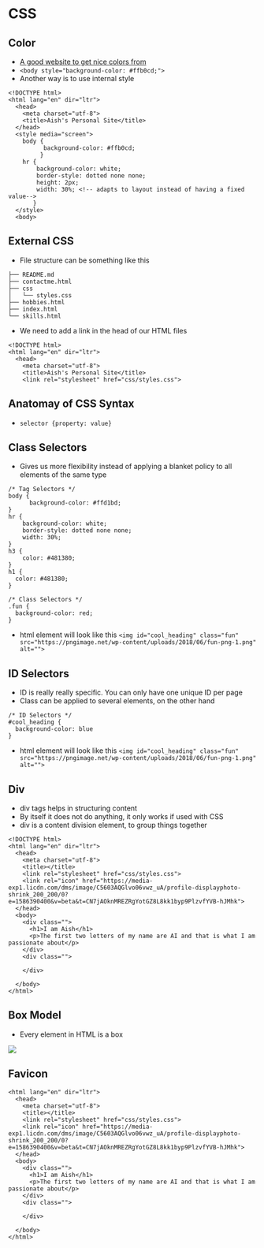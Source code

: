 # CSS

## Color
- [A good website to get nice colors from](www.colorhunt.co)
- `<body style="background-color: #ffb0cd;">`
- Another way is to use internal style

```
<!DOCTYPE html>
<html lang="en" dir="ltr">
  <head>
    <meta charset="utf-8">
    <title>Aish's Personal Site</title>
  </head>
  <style media="screen">
    body {
          background-color: #ffb0cd;
         }
    hr {
        background-color: white;
        border-style: dotted none none;
        height: 2px;
        width: 30%; <!-- adapts to layout instead of having a fixed value-->
       }
  </style>
  <body>
```

## External CSS
- File structure can be something like this
```
├── README.md
├── contactme.html
├── css
│   └── styles.css
├── hobbies.html
├── index.html
└── skills.html
```
- We need to add a link in the head of our HTML files
```
<!DOCTYPE html>
<html lang="en" dir="ltr">
  <head>
    <meta charset="utf-8">
    <title>Aish's Personal Site</title>
    <link rel="stylesheet" href="css/styles.css">
```

## Anatomay of CSS Syntax
- `selector {property: value}`

## Class Selectors
- Gives us more flexibility instead of applying a blanket policy to all elements of the same type

```
/* Tag Selectors */
body {
      background-color: #ffd1bd;
}
hr {
    background-color: white;
    border-style: dotted none none;
    width: 30%;
}
h3 {
    color: #481380;
}
h1 {
  color: #481380;
}

/* Class Selectors */
.fun {
  background-color: red;
}
```
- html element will look like this `<img id="cool_heading" class="fun" src="https://pngimage.net/wp-content/uploads/2018/06/fun-png-1.png" alt="">`

## ID Selectors
- ID is really really specific. You can only have one unique ID per page
- Class can be applied to several elements, on the other hand

```
/* ID Selectors */
#cool_heading {
  background-color: blue
}
```
- html element will look like this `<img id="cool_heading" class="fun" src="https://pngimage.net/wp-content/uploads/2018/06/fun-png-1.png" alt="">`

## Div
- div tags helps in structuring content
- By itself it does not do anything, it only works if used with CSS
- div is a content division element, to group things together

```
<!DOCTYPE html>
<html lang="en" dir="ltr">
  <head>
    <meta charset="utf-8">
    <title></title>
    <link rel="stylesheet" href="css/styles.css">
    <link rel="icon" href="https://media-exp1.licdn.com/dms/image/C5603AQGlvo06vwz_uA/profile-displayphoto-shrink_200_200/0?e=1586390400&v=beta&t=CN7jAOknMREZRgYotGZ8L8kk1byp9PlzvfYVB-hJMhk">
  </head>
  <body>
    <div class="">
      <h1>I am Aish</h1>
      <p>The first two letters of my name are AI and that is what I am passionate about</p>
    </div>
    <div class="">

    </div>

  </body>
</html>

```

## Box Model
- Every element in HTML is a box

 ![](https://www.w3.org/TR/CSS2/images/boxdim.png)

## Favicon

```
<html lang="en" dir="ltr">
  <head>
    <meta charset="utf-8">
    <title></title>
    <link rel="stylesheet" href="css/styles.css">
    <link rel="icon" href="https://media-exp1.licdn.com/dms/image/C5603AQGlvo06vwz_uA/profile-displayphoto-shrink_200_200/0?e=1586390400&v=beta&t=CN7jAOknMREZRgYotGZ8L8kk1byp9PlzvfYVB-hJMhk">
  </head>
  <body>
    <div class="">
      <h1>I am Aish</h1>
      <p>The first two letters of my name are AI and that is what I am passionate about</p>
    </div>
    <div class="">

    </div>

  </body>
</html>
```
